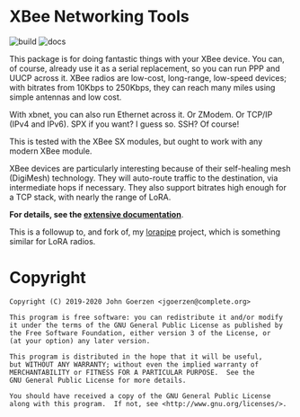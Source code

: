 # XBee Networking Tools

![build](https://github.com/jgoerzen/xbnet/workflows/build/badge.svg) ![docs](https://docs.rs/xbnet/badge.svg)


This package is for doing fantastic things with your XBee device.  You can, of course, already use it as a serial replacement, so you can run PPP and UUCP across it.  XBee radios are low-cost, long-range, low-speed devices; with bitrates from 10Kbps to 250Kbps, they can reach many miles using simple antennas and low cost.

With xbnet, you can also run Ethernet across it.  Or ZModem.  Or TCP/IP (IPv4 and IPv6).  SPX if you want?  I guess so.  SSH?  Of course!

This is tested with the XBee SX modules, but ought to work with any modern XBee module.

XBee devices are particularly interesting because of their self-healing mesh (DigiMesh) technology.  They will auto-route traffic to the destination, via intermediate hops if necessary.  They also support bitrates high enough for a TCP stack, with nearly the range of LoRA.

**For details, see the [extensive documentation](https://github.com/jgoerzen/xbnet/blob/master/doc/xbnet.1.md)**.

This is a followup to, and fork of, my [lorapipe](https://github.com/jgoerzen/lorapipe) project, which is something similar for LoRA radios.

# Copyright

    Copyright (C) 2019-2020 John Goerzen <jgoerzen@complete.org>

    This program is free software: you can redistribute it and/or modify
    it under the terms of the GNU General Public License as published by
    the Free Software Foundation, either version 3 of the License, or
    (at your option) any later version.

    This program is distributed in the hope that it will be useful,
    but WITHOUT ANY WARRANTY; without even the implied warranty of
    MERCHANTABILITY or FITNESS FOR A PARTICULAR PURPOSE.  See the
    GNU General Public License for more details.

    You should have received a copy of the GNU General Public License
    along with this program.  If not, see <http://www.gnu.org/licenses/>.
